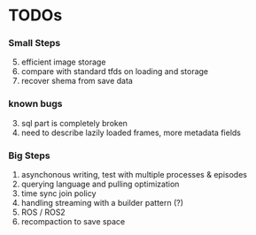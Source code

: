 # TODOs 

### Small Steps 
5. efficient image storage 
6. compare with standard tfds on loading and storage
7. recover shema from save data

### known bugs 
3. sql part is completely broken 
4. need to describe lazily loaded frames, more metadata fields 

### Big Steps 
1. asynchonous writing, test with multiple processes & episodes 
2. querying language and pulling optimization
3. time sync join policy 
5. handling streaming with a builder pattern (?)
7. ROS / ROS2 
8. recompaction to save space 